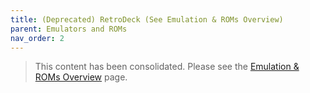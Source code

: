```yaml
---
title: (Deprecated) RetroDeck (See Emulation & ROMs Overview)
parent: Emulators and ROMs
nav_order: 2
---
```


> This content has been consolidated. Please see the <a href="/steam-deck-pirates/docs/emulation-overview">Emulation & ROMs Overview</a> page.
